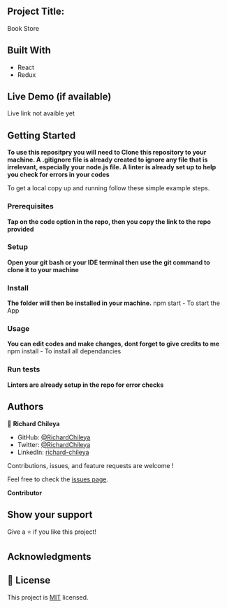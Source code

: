 ## Project Title: 
  Book Store
## Built With

- React
- Redux

## Live Demo (if available)
Live link not avaible yet

## Getting Started

**To use this repositpry you will need to Clone this repository to your machine. A .gitignore file is already created to ignore any file that is irrelevant, especially your node.js file. A linter is already set up to help you check for errors in your codes**

To get a local copy up and running follow these simple example steps.

### Prerequisites
**Tap on the code option in the repo, then you copy the link to the repo provided**
### Setup
**Open your git bash or your IDE terminal then use the git command to clone it to your machine**
### Install
**The folder will then be installed in your machine.**
npm start - To start the App
### Usage
**You can edit codes and make changes, dont forget to give credits to me**
npm install - To install all dependancies
### Run tests
**Linters are already setup in the repo for error checks**

## Authors

👤 **Richard Chileya**

- GitHub: [@RichardChileya](https://github.com/RichardChileya/)
- Twitter: [@RichardChileya](https://twitter.com/RichardChileya/)
- LinkedIn: [richard-chileya](https://linkedin.com/in/richard-chileya-1076b4200//)

Contributions, issues, and feature requests are welcome !

Feel free to check the [issues page](https://github.com/RichardChileya/book-store/issues).

 **Contributor**

## Show your support

Give a ⭐️ if you like this project!

## Acknowledgments


## 📝 License

This project is [MIT](./LICENSE) licensed.